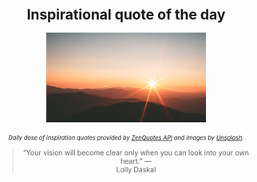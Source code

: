
<div align="center">

# Inspirational quote of the day

<img src="./data/photo.jpeg" alt="Beautiful nature photo" width="320" height="180">

<sub><i>Daily dose of inspiration quotes provided by [ZenQuotes API](https://zenquotes.io/) and images by [Unsplash](https://unsplash.com/).</i></sub>


<blockquote>&ldquo;Your vision will become clear only when you can look into your own heart.&rdquo; &mdash; <footer>Lolly Daskal</footer></blockquote>

</div>
